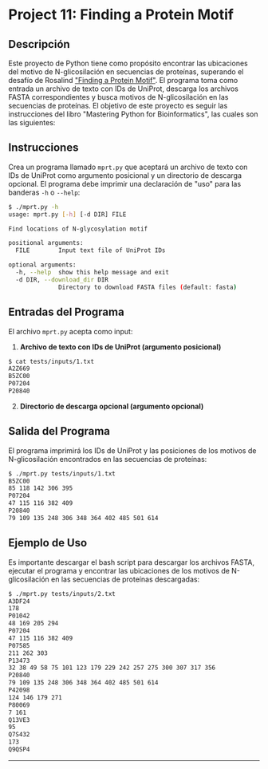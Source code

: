 # Project 11: Finding a Protein Motif

## Descripción

Este proyecto de Python tiene como propósito encontrar las ubicaciones del motivo de N-glicosilación en secuencias de proteínas, superando el desafío de Rosalind ["Finding a Protein Motif"](https://rosalind.info/problems/mprt/). El programa toma como entrada un archivo de texto con IDs de UniProt, descarga los archivos FASTA correspondientes y busca motivos de N-glicosilación en las secuencias de proteínas. El objetivo de este proyecto es seguir las instrucciones del libro "Mastering Python for Bioinformatics", las cuales son las siguientes:

## Instrucciones

Crea un programa llamado `mprt.py` que aceptará un archivo de texto con IDs de UniProt como argumento posicional y un directorio de descarga opcional. El programa debe imprimir una declaración de "uso" para las banderas `-h` o `--help`:

```sh
$ ./mprt.py -h
usage: mprt.py [-h] [-d DIR] FILE

Find locations of N-glycosylation motif

positional arguments:
  FILE        Input text file of UniProt IDs

optional arguments:
  -h, --help  show this help message and exit
  -d DIR, --download_dir DIR
              Directory to download FASTA files (default: fasta)
```

## Entradas del Programa

El archivo `mprt.py` acepta como input:

1. **Archivo de texto con IDs de UniProt (argumento posicional)**
```sh
$ cat tests/inputs/1.txt
A2Z669
B5ZC00
P07204
P20840
```
2. **Directorio de descarga opcional (argumento opcional)**


## Salida del Programa

El programa imprimirá los IDs de UniProt y las posiciones de los motivos de N-glicosilación encontrados en las secuencias de proteínas:

```sh
$ ./mprt.py tests/inputs/1.txt
B5ZC00
85 118 142 306 395
P07204
47 115 116 382 409
P20840
79 109 135 248 306 348 364 402 485 501 614
```

## Ejemplo de Uso

Es importante descargar el bash script para descargar los archivos FASTA, ejecutar el programa y encontrar las ubicaciones de los motivos de N-glicosilación en las secuencias de proteínas descargadas:

```sh
$ ./mprt.py tests/inputs/2.txt
A3DF24
178
P01042
48 169 205 294
P07204
47 115 116 382 409
P07585
211 262 303
P13473
32 38 49 58 75 101 123 179 229 242 257 275 300 307 317 356
P20840
79 109 135 248 306 348 364 402 485 501 614
P42098
124 146 179 271
P80069
7 161
Q13VE3
95
Q7S432
173
Q9QSP4
```

---
